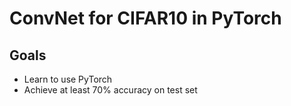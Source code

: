 # ConvNet for CIFAR10 in PyTorch

## Goals
* Learn to use PyTorch
* Achieve at least 70% accuracy on test set

